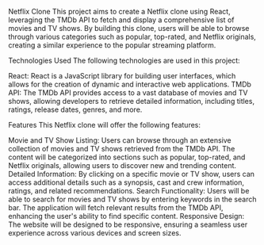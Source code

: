 Netflix Clone
This project aims to create a Netflix clone using React, leveraging the TMDb API to fetch and display a comprehensive list of movies and TV shows. By building this clone, users will be able to browse through various categories such as popular, top-rated, and Netflix originals, creating a similar experience to the popular streaming platform.

Technologies Used
The following technologies are used in this project:

React: React is a JavaScript library for building user interfaces, which allows for the creation of dynamic and interactive web applications.
TMDb API: The TMDb API provides access to a vast database of movies and TV shows, allowing developers to retrieve detailed information, including titles, ratings, release dates, genres, and more.

Features
This Netflix clone will offer the following features:

Movie and TV Show Listing: Users can browse through an extensive collection of movies and TV shows retrieved from the TMDb API. The content will be categorized into sections such as popular, top-rated, and Netflix originals, allowing users to discover new and trending content.
Detailed Information: By clicking on a specific movie or TV show, users can access additional details such as a synopsis, cast and crew information, ratings, and related recommendations.
Search Functionality: Users will be able to search for movies and TV shows by entering keywords in the search bar. The application will fetch relevant results from the TMDb API, enhancing the user's ability to find specific content.
Responsive Design: The website will be designed to be responsive, ensuring a seamless user experience across various devices and screen sizes.
